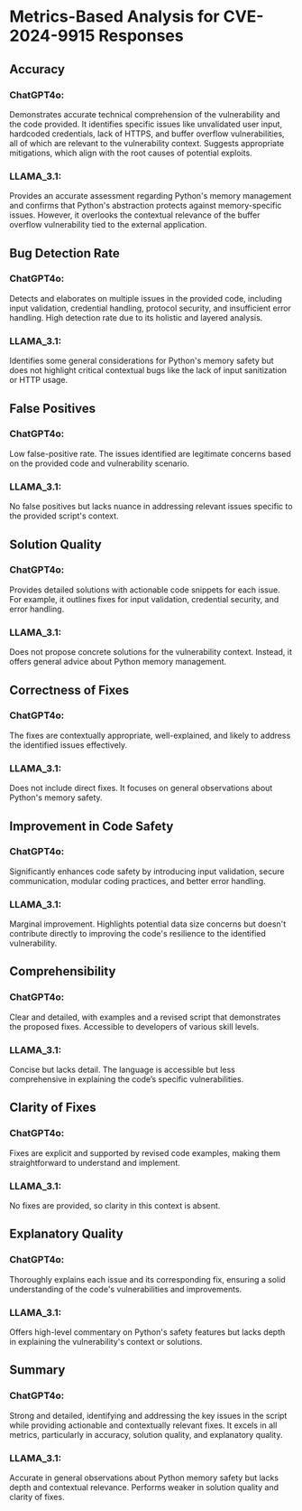 # Metrics-Based Analysis for CVE-2024-9915 Responses

## Accuracy
### ChatGPT4o:
Demonstrates accurate technical comprehension of the vulnerability and the code provided. It identifies specific issues like unvalidated user input, hardcoded credentials, lack of HTTPS, and buffer overflow vulnerabilities, all of which are relevant to the vulnerability context.
Suggests appropriate mitigations, which align with the root causes of potential exploits.

### LLAMA_3.1:
Provides an accurate assessment regarding Python's memory management and confirms that Python's abstraction protects against memory-specific issues. However, it overlooks the contextual relevance of the buffer overflow vulnerability tied to the external application.


## Bug Detection Rate
### ChatGPT4o:
Detects and elaborates on multiple issues in the provided code, including input validation, credential handling, protocol security, and insufficient error handling.
High detection rate due to its holistic and layered analysis.

### LLAMA_3.1:
Identifies some general considerations for Python's memory safety but does not highlight critical contextual bugs like the lack of input sanitization or HTTP usage.


## False Positives
### ChatGPT4o:
Low false-positive rate. The issues identified are legitimate concerns based on the provided code and vulnerability scenario.

### LLAMA_3.1:
No false positives but lacks nuance in addressing relevant issues specific to the provided script's context.

## Solution Quality
### ChatGPT4o:
Provides detailed solutions with actionable code snippets for each issue. For example, it outlines fixes for input validation, credential security, and error handling.

### LLAMA_3.1:
Does not propose concrete solutions for the vulnerability context. Instead, it offers general advice about Python memory management.

## Correctness of Fixes
### ChatGPT4o:
The fixes are contextually appropriate, well-explained, and likely to address the identified issues effectively.

### LLAMA_3.1:
Does not include direct fixes. It focuses on general observations about Python's memory safety.

## Improvement in Code Safety
### ChatGPT4o:
Significantly enhances code safety by introducing input validation, secure communication, modular coding practices, and better error handling.

### LLAMA_3.1:
Marginal improvement. Highlights potential data size concerns but doesn't contribute directly to improving the code's resilience to the identified vulnerability.

## Comprehensibility
### ChatGPT4o:
Clear and detailed, with examples and a revised script that demonstrates the proposed fixes. Accessible to developers of various skill levels.

### LLAMA_3.1:
Concise but lacks detail. The language is accessible but less comprehensive in explaining the code’s specific vulnerabilities.

## Clarity of Fixes
### ChatGPT4o:
Fixes are explicit and supported by revised code examples, making them straightforward to understand and implement.

### LLAMA_3.1:
No fixes are provided, so clarity in this context is absent.

## Explanatory Quality
### ChatGPT4o:
Thoroughly explains each issue and its corresponding fix, ensuring a solid understanding of the code's vulnerabilities and improvements.

### LLAMA_3.1:
Offers high-level commentary on Python's safety features but lacks depth in explaining the vulnerability's context or solutions.

## Summary
### ChatGPT4o:
Strong and detailed, identifying and addressing the key issues in the script while providing actionable and contextually relevant fixes. It excels in all metrics, particularly in accuracy, solution quality, and explanatory quality.

### LLAMA_3.1:
Accurate in general observations about Python memory safety but lacks depth and contextual relevance. Performs weaker in solution quality and clarity of fixes.
